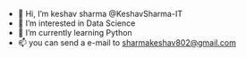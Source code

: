 - 👋 Hi, I’m keshav sharma @KeshavSharma-IT
- 👀 I’m interested in Data Science
- 🌱 I’m currently learning Python 
- 📫 you can send a e-mail to sharmakeshav802@gmail.com

<!---
KeshavSharma-IT/KeshavSharma-IT is a ✨ special ✨ repository because its `README.md` (this file) appears on your GitHub profile.
You can click the Preview link to take a look at your changes.
--->
